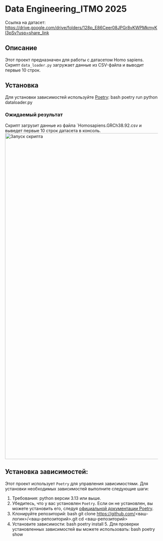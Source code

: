 # Data Engineering_ITMO 2025

Ссылка на датасет: https://drive.google.com/drive/folders/128p_E86Ceer08JPGr8vKWPMkmyKI3pSv?usp=share_link

## Описание

Этот проект предназначен для работы с датасетом Homo sapiens. Скрипт `data_loader.py` загружает данные из CSV-файла и выводит первые 10 строк.

## Установка

Для установки зависимостей используйте [Poetry](https://python-poetry.org/):
   bash
   poetry run python dataloader.py

### Ожидаемый результат

Скрипт загрузит данные из файла `Homosapiens.GRCh38.92.csv и выведет первые 10 строк датасета в консоль.
<img width="1710" height="1073" alt="Запуск скрипта" src="https://github.com/user-attachments/assets/74f6ec78-ce5c-4b70-a4a6-8cb4293d2248" />

## Установка зависимостей:

Этот проект использует `Poetry` для управления зависимостями. Для установки необходимых зависимостей выполните следующие шаги:
1. Требования: python версии 3.13 или выше.
2. Убедитесь, что у вас установлен `Poetry`. Если он не установлен, вы можете установить его, следуя [официальной документации Poetry](https://python-poetry.org/docs/#installation).
3. Клонируйте репозиторий:
   bash
   git clone https://github.com/<ваш-логин>/<ваш-репозиторий>.git
   cd <ваш-репозиторий>
4. Установите зависимости:
   bash
   poetry install
   5. Для проверки установленных зависимостей вы можете использовать:
   bash
   poetry show
